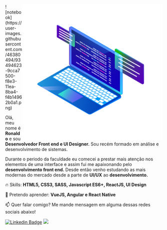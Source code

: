 <img src="https://raw.githubusercontent.com/ronaldo-santana-dev/myportfolio/master/src/assets/images/notebook.png" min-width="450px" max-width="450px" width="450px" align="right" alt="Computador ronaldo-santana-dev">
<div>
![notebook](https://user-images.githubusercontent.com/46380494/93494623-9cca7500-f8e3-11ea-8ba4-f4b14962b0a1.png)
</div>


<p align="left">
  Olá, meu nome é <strong>Ronaldo</strong> e sou <strong>Desenvolvedor Front end e UI Designer.</strong>
  Sou recém formado em análise e desenvolvimento de sistemas.<br/>
</p>
<p align="left">
    Durante o periodo da faculdade eu comecei a prestar mais atenção nos
    elementos de uma interface e assim fui me apaixonando
    pelo <strong>desenvolvimento front end.</strong> Desde então venho estudando as 
    mais modernas do mercado desde a parte de <strong>UI/UX</strong> ao <strong>desenvolvimento.</strong>
</p>

<p align="left">
  🔥 Skills: <strong>HTML5, CSS3, SASS, Javascript ES6+, ReactJS, UI Design</strong>
</p>

<p align="left">
   🚀 Pretendo aprender: <strong>VueJS, Angular e React Native</strong>
</p>


<p align="left">
📫  Quer falar comigo? Me mande mensagem em alguma dessas redes sociais abaixo!
</p>


<div align="left">

[![Linkedin Badge](https://img.shields.io/badge/-Ronaldo&nbsp;Santana-blue?style=flat-square&logo=Linkedin&logoColor=white&link=https://www.linkedin.com/in/ronaldo-santana-dev/)](https://www.linkedin.com/in/ronaldo-santana-dev/) <a href="mailto:ronaldosantana483@gmail.com" alt="Gmail"><img src="https://img.shields.io/badge/-ronaldosantana483@gmail.com-e34c41?style=flat-square&labelColor=e34c41&logo=gmail&logoColor=white&link=ronaldosantana483@gmail.com" /></a>
</div>